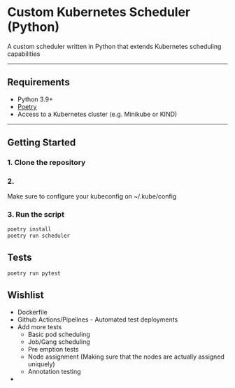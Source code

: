# Custom Kubernetes Scheduler (Python)

A custom scheduler written in Python that extends Kubernetes scheduling capabilities

---

## Requirements

- Python 3.9+
- [Poetry](https://python-poetry.org/)
- Access to a Kubernetes cluster (e.g. Minikube or KIND)

---

## Getting Started

### 1. Clone the repository
### 2.
Make sure to configure your kubeconfig on ~/.kube/config
### 3. Run the script

```bash
poetry install
poetry run scheduler
```


## Tests
```bash
poetry run pytest
```

## Wishlist
- Dockerfile
- Github Actions/Pipelines - Automated test deployments
- Add more tests
    - Basic pod scheduling
    - Job/Gang scheduling
    - Pre emption tests
    - Node assignment (Making sure that the nodes are actually assigned uniquely)
    - Annotation testing
-